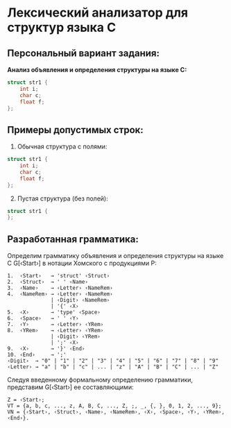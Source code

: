 # Лексический анализатор для структур языка C

## Персональный вариант задания:

**Анализ объявления и определения структуры на языке C:**
```c
struct str1 {
    int i;
    char c;
    float f;
};
```

## Примеры допустимых строк:

1. Обычная структура с полями:
```c
struct str1 {
    int i;
    char c;
    float f;
};
```
2. Пустая структура (без полей):
```c
struct str1 {
};
```

## Разработанная грамматика:

Определим грамматику объявления и определения структуры на языке С G[‹Start›] в нотации Хомского с продукциями P:
```bnf
1.  ‹Start›   → 'struct' ‹Struct›
2.  ‹Struct›  → ' ' ‹Name›
3.  ‹Name›    → ‹Letter› ‹NameRem›
4.  ‹NameRem› → ‹Letter› ‹NameRem› 
              | ‹Digit› ‹NameRem› 
              | '{' ‹X›
5.  ‹X›       → 'type' ‹Space›
6.  ‹Space›   → ' ' ‹Y›
7.  ‹Y›       → ‹Letter› ‹YRem›
8.  ‹YRem›    → ‹Letter› ‹YRem› 
              | ‹Digit› ‹YRem› 
              | ';' ‹X›
9.  ‹X›       → '}' ‹End›
10. ‹End›     → ';'
‹Digit›  → "0" | "1" | "2" | "3" | "4" | "5" | "6" | "7" | "8" | "9"
‹Letter› → "a" | "b" | "c" | ... | "z" | "A" | "B" | "C" | ... | "Z"
```

Следуя введенному формальному определению грамматики, представим G[‹Start›] ее составляющими:
```bnf
Z = ‹Start›;
VT = {a, b, c, ..., z, A, B, C, ..., Z, ;, _, {, }, 0, 1, 2, ..., 9};
VN = {‹Start›, ‹Struct›, ‹Name›, ‹NameRem›, ‹X›, ‹Space›, ‹Y›, ‹YRem›, ‹End›}.
```
